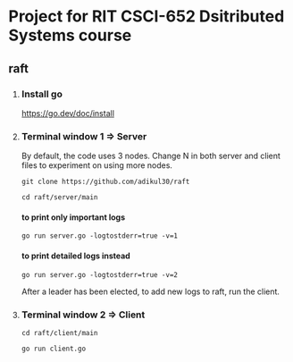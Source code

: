 # Project for RIT CSCI-652 Dsitributed Systems course

## raft

1. ### Install go

    https://go.dev/doc/install

2. ### Terminal window 1 => Server

    By default, the code uses 3 nodes. Change N in both server and client files to experiment on using more nodes. 
    
    `git clone https://github.com/adikul30/raft`
    
    `cd raft/server/main`

    #### to print only important logs
    
    `go run server.go -logtostderr=true -v=1`

    #### to print detailed logs instead
    
    `go run server.go -logtostderr=true -v=2`

    After a leader has been elected, to add new logs to raft, run the client. 

3. ### Terminal window 2 => Client

    `cd raft/client/main`

    `go run client.go`

